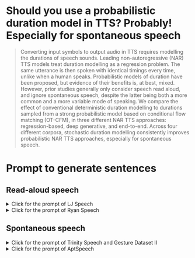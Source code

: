 # Should you use a probabilistic duration model in TTS? Probably! Especially for spontaneous speech

> Converting input symbols to output audio in TTS requires modelling the durations of speech sounds. Leading non-autoregressive (NAR) TTS models treat duration modelling as a regression problem. The same utterance is then spoken with identical timings every time, unlike when a human speaks. Probabilistic models of duration have been proposed, but evidence of their benefits is, at best, mixed. However, prior studies generally only consider speech read aloud, and ignore spontaneous speech, despite the latter being both a more common and a more variable mode of speaking. We compare the effect of conventional deterministic duration modelling to durations sampled from a strong probabilistic model based on conditional flow matching (OT-CFM), in three different NAR TTS approaches: regression-based, deep generative, and end-to-end. Across four different corpora, stochastic duration modelling consistently improves probabilistic NAR TTS approaches, especially for spontaneous speech.



<style type="text/css">
    .tg {
    border-collapse: collapse;
    border-color: #9ABAD9;
    border-spacing: 0;
  }

  .tg td {
    background-color: #EBF5FF;
    border-color: #9ABAD9;
    border-style: solid;
    border-width: 1px;
    color: #444;
    font-family: Arial, sans-serif;
    font-size: 14px;
    overflow: hidden;
    padding: 0px 20px;
    word-break: normal;
    font-weight: bold;
    vertical-align: middle;
    horizontal-align: center;
    white-space: nowrap;
  }

  .tg th {
    background-color: #000000;
    border-color: #9ABAD9;
    border-style: solid;
    border-width: 1px;
    color: #fff;
    font-family: Arial, sans-serif;
    font-size: 14px;
    font-weight: normal;
    overflow: hidden;
    padding: 0px 20px;
    word-break: normal;
    font-weight: bold;
    vertical-align: middle;
    horizontal-align: center;
    white-space: nowrap;
    padding: 10px;
    margin: auto;
  }

  .tg .tg-0pky {
    border-color: inherit;
    text-align: center;
    vertical-align: top,
  }

  .tg .tg-fymr {
    border-color: inherit;
    font-weight: bold;
    text-align: center;
    vertical-align: top
  }
  .slider {
  -webkit-appearance: none;
  width: 75%;
  height: 15px;
  border-radius: 5px;
  background: #d3d3d3;
  outline: none;
  opacity: 0.7;
  -webkit-transition: .2s;
  transition: opacity .2s;
}

.slider::-webkit-slider-thumb {
  -webkit-appearance: none;
  appearance: none;
  width: 25px;
  height: 25px;
  border-radius: 50%;
  background: #409cff;
  cursor: pointer;
}

.slider::-moz-range-thumb {
  width: 25px;
  height: 25px;
  border-radius: 50%;
  background: #409cff;
  cursor: pointer;
}

audio {
    width: 240px;
}

/* CSS */
.button-12 {
  display: flex;
  flex-direction: column;
  align-items: center;
  padding: 6px 14px;
  font-family: -apple-system, BlinkMacSystemFont, 'Roboto', sans-serif;
  border-radius: 6px;
  border: none;

  background: #6E6D70;
  box-shadow: 0px 0.5px 1px rgba(0, 0, 0, 0.1), inset 0px 0.5px 0.5px rgba(255, 255, 255, 0.5), 0px 0px 0px 0.5px rgba(0, 0, 0, 0.12);
  color: #DFDEDF;
  user-select: none;
  -webkit-user-select: none;
  touch-action: manipulation;
}

.button-12:focus {
  box-shadow: inset 0px 0.8px 0px -0.25px rgba(255, 255, 255, 0.2), 0px 0.5px 1px rgba(0, 0, 0, 0.1), 0px 0px 0px 3.5px rgba(58, 108, 217, 0.5);
  outline: 0;
}

video {
  margin: 1em;
}


</style>

# Prompt to generate sentences

<!--
## Corpus
<table class="tg">
<thead>
  <tr>
    <th class="tg-0pky" colspan="2">Read</th>
    <th class="tg-0pky" colspan="2">Spontaneous</th>
  </tr>
</thead>
<tbody>
  <tr>
    <td>
      <button class="button-12" role="button" onclick="update_corpus_prompt('LJ Speech')" >
        LJ Speech
      </button>
    </td>
    <td>
      <button class="button-12" role="button" onclick="update_corpus_prompt('Ryan Speech')" >
        Ryan Speech
      </button>
    </td>
    <td>
      <button class="button-12" role="button" onclick="update_corpus_prompt('Trinity Speech and Gesture Dataset II')" >
        Trinity Speech and Gesture Dataset II
      </button>
    </td>
    <td>
      <button class="button-12" role="button" onclick="update_corpus_prompt('AptSpeech')" >
        AptSpeech
      </button>
    </td>
  </tr>
</tbody>
</table> -->

<script>

function update_corpus_prompt(corpus_name){
    let p_id = document.getElementById('corpus-prompt');
    let span_id = document.getElementById('corpus-prompt-name-span');

    p_id.innerHTML = corpus_prompt[corpus_name];
    span_id.innerHTML = corpus_prompt;
}

</script>

<!-- ### Prompt: <span id="corpus-prompt-name-span"> LJ </span>

<blockquote>
    <p id="corpus-prompt">

        Take these sentence for example:

        ```
        The prisoners were in due course transferred to Newgate, to be put upon their trial at the Central Criminal Court.
        They had to handcuff her by force against the most violent resistance, and still she raged and stormed,
        The Secret Service has attempted to perform this function through the activities of its Protective Research Section
        But the affair still remained a profound mystery. No light was thrown upon it till, towards the end of March,
        Yet the public opinion of the whole body seems to have checked dissipation.
        the Presidential limousine arrived at the emergency entrance of the Parkland Hospital at about twelve:thirty-five p.m.
        Oswald was arrested and jailed by the New Orleans Police Department for disturbing the peace, in connection with a street fight which broke out when he was accosted
        gaming of all sorts should be peremptorily forbidden under heavy pains and penalties.
        we have reached into the heart of the problem which is to provide such annual earnings for the lowest paid worker as will meet his minimum needs.
        it had established periodic regular review of the status of four hundred individuals;
        who was one of the first witnesses to alert the police to the Depository as the source of the shots, as has been discussed in chapter three.
        were governed by rules which they themselves had framed, and under which subscriptions were levied
        might have been more alert in the Dallas motorcade if they had retired promptly in Fort Worth.
        .
        .
        .
        100 sentences
        ```

        Generate 100 sentences in a similar writing style. Talk about going to the zoo, going to a shopping centre or a mall and a day at the school. Make sure it looks like the text is from a similar speaker. Same conversational style try to match the speaker characteristics as much as you can.


</p>
</blockquote> -->



## Read-aloud speech

<details>

<summary>Click for the prompt of LJ Speech</summary>

~~~
Take these sentence for example:

```
The prisoners were in due course transferred to Newgate, to be put upon their trial at the Central Criminal Court.
They had to handcuff her by force against the most violent resistance, and still she raged and stormed,
The Secret Service has attempted to perform this function through the activities of its Protective Research Section
But the affair still remained a profound mystery. No light was thrown upon it till, towards the end of March,
Yet the public opinion of the whole body seems to have checked dissipation.
the Presidential limousine arrived at the emergency entrance of the Parkland Hospital at about twelve:thirty-five p.m.
Oswald was arrested and jailed by the New Orleans Police Department for disturbing the peace, in connection with a street fight which broke out when he was accosted
gaming of all sorts should be peremptorily forbidden under heavy pains and penalties.
we have reached into the heart of the problem which is to provide such annual earnings for the lowest paid worker as will meet his minimum needs.
it had established periodic regular review of the status of four hundred individuals;
who was one of the first witnesses to alert the police to the Depository as the source of the shots, as has been discussed in chapter three.
were governed by rules which they themselves had framed, and under which subscriptions were levied
might have been more alert in the Dallas motorcade if they had retired promptly in Fort Worth.
.
.
.
100 sentences
```

Generate 100 sentences in a similar writing style. Talk about going to the zoo, going to a shopping centre or a mall and a day at the school. Make sure it looks like the text is from a similar speaker. Same conversational style try to match the speaker characteristics as much as you can.

~~~

</details>

<details>

<summary>Click for the prompt of Ryan Speech</summary>

~~~
Take these sentence for example:

```
No, my friends keep me company.
It grows somewhat like the lily of the valley, but its height is about three feet.
Do you want to add anything to the order?
Do you mean you are from England or you speak English?
Could I be doing something different to make this more enjoyable?
And could I book those flights for the morning, if possible?
Even the creatures of the wood knew and loved him, for he never hurt anything that God had made.
With logs of trees, a few hurdles, and other field appliances, a rustic banqueting hall was prepared and everything was very nice.
Yes, they are playing at seven ten p m against the Cubs.
They did not touch me, but merely showed the natural curiosity which is felt at the sight of a foreigner who has appeared unexpectedly.
From paradise, I think, said Otto, with that patient seriousness that he had caught from the monks, and that sat so quaintly upon him.
Why does unscented hair spray smell?
I was at school in Canton Berne; it is a mother tongue to me.

.
.
.
100 sentences
```

Generate 100 sentences in a similar writing style. Talk about going to the zoo and going to a shopping centre or a mall. Make sure it looks like the text is from a similar speaker

~~~

</details>

## Spontaneous speech

<details>

<summary>Click for the prompt of Trinity Speech and Gesture Dataset II</summary>

~~~
Take these sentence for example:
```
; , Finish at like six; , or maybe seven or eight; then we'd all go out, you know have a few drinks head out to a nightclub or something like that come home.
; a bit of a; kind of a short story rather than just one scene; So all the class we all got together, the base was because every time we went to a new class.
; , And then all of a sudden the cameras came on and Leonardo DiCaprio was like; Just sitting like this just blocking himself, ; , And we're like oh shit it's Leonardo DiCaprio And then he was literally just like, ;
; for six months, in relation to college, I went over to a place called; , Old Westbury Golf and Country Club in Long Island So I stayed there for six months.
I don't know if he looks at it as a regret, ; But the way he was talking about it you could see he was saddened by it; which kind of was, kind of puts things into perspective for you that like.
We started off in Amsterdam; , So I went to Amsterdam Germany Poland; , Um; , Croatia Slovenia.
people in the music industry, and; But I think I told you the story before but I'm going to tell it again anyway; Oh sorry even a better story than that.

.
.
.
total 100 sentences
```

Generate 100 sentences in a similar conversational spontaneous style containing disfluencies, hesitations, repeats etc. With approximately similar lengths. Talk about going to the zoo, going to a shopping centre or a mall and talk about your day at the school.  Here ; is a breath and , is a pause use these too and generate syntactically similar sentences. Make it sound natural as one will do in conersational settings. Use fewer commas and fewer uh and uhm.

~~~

</details>

<details>

<summary>Click for the prompt of AptSpeech</summary>

~~~
Take these sentence for example:
```
And you can assume that all of the openings are doorways that will have doors that can open and close- So,
Yes, and any room can be anything you want it to be. It's really up to you guys to decide how to divide up the space. so that you're comfortable living there.
so we'd like to talk a little bit about maybe some good or maybe some bad experiences you've had with roommates.
uh And I will be able to give you advice, because I am a world renowned interior decorator and designer,
shopping centers starting with bedroom, kitchen, living room bathroom, rugs and miscellaneous.
uh sharing a space with somebody. ; : Have you had a roommate in your life? : More than one time? : And what about you? Have you had more than,
; and that subject is, ; roommates, ; or flatmates, or anyone you've ever shared, ; a living space with, ;
; is we're going to have a conversation just between the three of us, ; and we're going to talk about a particular subject, ; and that subject is, ; roommates, ;
And any issues uh sharing the like the combined space? Like say the living room, maybe you had a TV or a music system.
My recommendation would be to start with the bedrooms again because these are bare essentials. Everyone must sleep - at least a few hours a night.
or exercise or games or - things of that nature so there's plenty of stuff to, use the rooms for.
; and the reason we find this interesting is because it's a it's a tricky situation. : ; to sharing a space with someone but there can also be, ;
there's lots of options when you go and look in the- furniture store, you'll see that there's a lot of items in the miscellaneous category,
.
.
.
100 sentences
```

Generate 100 sentences in a similar writing style. Talk about going to the zoo and going to a shopping centre or a mall. Make sure it looks like the text is from a similar speaker. Same conversational style try to match the speaker characteristics as much as you can. Here ; is breath try to use it wisely. do not over use breathing (;) use it only where it would be appropriate.  Create sentences to train a TTS model so it should not be too long and not too short too something that can be 10-11 seconds.

~~~

</details>